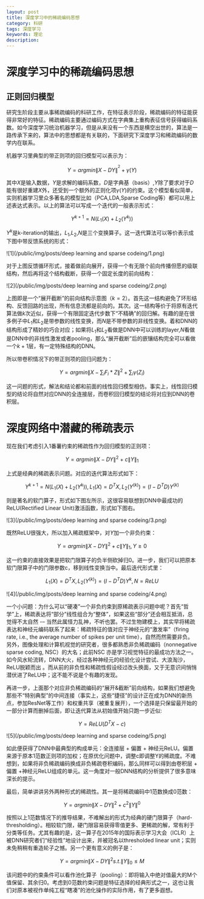 ```yaml
---
layout: post
title: 深度学习中的稀疏编码思想
category: 科研
tags: 深度学习
keywords: 理论
description: 
---
```


# 深度学习中的稀疏编码思想

## 正则回归模型

研究生阶段主要从事稀疏编码的科研工作，在特征表示阶段，稀疏编码的特征能获得非常好的特征。稀疏编码主要通过编码方式在字典集上重构表征信号获得编码系数。如今深度学习统治机器学习，但是从来没有一个东西是横空出世的，算法是一路传承下来的，算法中的思想都是有关联的，下面研究下深度学习和稀疏编码的数学内在联系。

机器学习里典型的带正则项的回归模型可以表示为：

$$Y=argmin\left \| X-DY \right \|^{^{2}}+\gamma \left ( Y \right )$$

其中$X$是输入数据，$Y$是求解的编码系数，$D$是字典基（basis）,$Y$除了要求对于$D$能有很好重建$X$外，还受到一个额外的正则化项$\gamma \left ( Y \right )$的约束。这个模型看似简单，实则机器学习里众多著名的模型比如（PCA,LDA,Sparse Coding等）都可以用上述表达式表示。以上的算法可以写成一个迭代的一般表示形式：

$$Y^{k+1}=N\left ( L_{1}\left ( X \right )+L_{2}\left ( Y^{k} \right ) \right )$$

$Y^{k}$是k-iteration的输出，$L_{1}$,$L_{2}$,$N$是三个变换算子。这一迭代算法可以等价表示成下图中带反馈系统的形式：

![1](/public/img/posts/deep learning and sparse codeing/1.png)

对于上图反馈循环形式，接着做前向展开，获得一个有无限个前向传播但愿的级联结构，然后再将这个结构截断，获得一个固定长度的前向结构：

![2](/public/img/posts/deep learning and sparse codeing/2.png)

上图即是一个“展开截断”的前向结构示意图（$k=2$）。首先这一结构避免了环形结构、反馈回路的出现，所有信息流都是前向的。其次。这一结构等价于将原有迭代算法做$k$次近似，获得一个有限固定迭代步数下“不精确”的回归解。有趣的是在很多例子中$L_{1}$和$L_{2}$是带参数的线性变换，而$N$是不带参数的非线性变换。着和DNN的结构形成了精妙的巧合对应；如果将$L_{1}$和$L_{2}$看做是DNN中可以训练的layer,$N$看做是DNN中的非线性激发或者pooling，那么“展开截断”后的嵌镶结构完全可以看做一个$k+1$层，有一定特殊结构的DNN。

所以带卷积情况下的带正则项的回归问题为：

$$Y=argmin\left \| X-\sum_{i}F_{i}\ast Z \right \|^{2}+\sum_{i}\gamma \left ( Z_{i} \right )$$

这一问题的形式，解法和结论都和前面的线性回归模型相仿。事实上，线性回归模型的结论将自然对应DNN的全连接层，而卷积回归模型的结论将对应到DNN的卷积层。

# 深度网络中潜藏的稀疏表示

现在我们考虑引入1番薯约束的稀疏性作为回归模型的正则项：

$$Y=argmin\left \| X-DY \right \|^{2}+c\left \| Y \right \|_{1}$$

上式是经典的稀疏表示问题。对应的迭代算法形式如下：

$$Y^{k+1}=N\left ( L_{1}\left ( X \right )+L_{2}\left ( Y^{k} \right ) \right ),L_{1}\left ( X \right )=D^{T}X,L_{2}\left ( Y^\left ( k \right )\right )=\left ( I-D^{T}D \right )Y^\left ( k \right )$$

则是著名的软门算子，形式如下图左所示，这很容易联想到DNN中最成功的ReLU(Rectified Linear Unit)激活函数，形式如下图右。

![3](/public/img/posts/deep learning and sparse codeing/3.png)

既然ReLU很强大，所以加入稀疏框架中，对$Y$加一个非负约束：

$$Y=argmin\left \| X-DY \right \|^{2}+c\left \| Y \right \|_{1},Y\geq 0$$

这一约束的直接效果是把软门限算子的负半侧砍掉归0。进一步，我们可以把原本软门限算子中的门限参数c，移到线性变换当中。最后迭代形式里：

$$L_{1}\left ( X \right )=D^{T}X,L_{2}\left ( Y^\left ( k \right )\right )=\left ( I-D^{T}D \right )Y^{k},N=ReLU$$

![4](/public/img/posts/deep learning and sparse codeing/4.png)

一个小问题：为什么可以“硬凑”一个非负约束到原稀疏表示问题中呢？首先“哲学”上，稀疏表达将“部分”线性组合为“整体”，如果这些“部分”还会相互抵消，总觉得不太自然  -– 当然此属怪力乱神，不听也罢。不过生物建模上，其实早将稀疏表达和神经元编码联系了起来：稀疏特征的值对应于神经元的“激发率”（firing rate,  i.e., the average number of spikes per unit time），自然而然需要非负。另外，图像处理和计算机视觉的研究者，很多都熟悉非负稀疏编码（nonnegative sparse coding, NSC）的大名；此前NSC 亦是学习视觉特征的最成功方法之一。如今风水轮流转，DNN大火，经过各种神经元的经验化设计尝试、大浪淘沙，ReLU脱颖而出 。而从前的非负性和稀疏性假设经过改头换面，又于无意识间悄悄潜伏进了ReLU中；这不能不说是个有趣的发现。

再进一步，上面那个对应非负稀疏编码的“展开&截断”前向结构，如果我们想避免那些不“特别典型”的中间连接（事实上，这些“捷径”的设计正在成为DNN的新热点，参加ResNet等工作）和权重共享（被重复展开），一个选择是只保留最开始的一部分计算而删掉后面，即让迭代算法从初始值开始只跑一步近似:

$$Y=ReLU\left ( D^{T}X-c \right )$$

![5](/public/img/posts/deep learning and sparse codeing/5.png)

如此便获得了DNN中最典型的构成单元：全连接层 + 偏置 + 神经元ReLU。偏置 来源于原本1范数正则项的加权；在原优化问题中，调整c即调整Y的稀疏度。不难想到，如果将非负稀疏编码换成非负稀疏卷积编码，那么同样可以得到由卷积层 + 偏置 +神经元ReLU组成的单元。这一角度对一般DNN结构的分析提供了很多意味深长的提示。

最后，简单讲讲另外两种形式的稀疏性。其一是将稀疏编码中1范数换成0范数：

$$Y=argmin\left \| X-DY \right \|^{2}+c^{2}\left \| Y \right \|^{0}$$

按照以上1范数情况下的推导结果，不难解出的形式为经典的硬门限算子（hard-thresholding）。相较软门限，硬门限容易获得零值更多、更稀疏的解，常有利于分类等任务。尤其有趣的是，这一算子在2015年的国际表示学习大会（ICLR）上被DNN研究者们“经验性”地设计出来，并被冠名以thresholded linear unit；实则未免稍稍有重造轮子之憾。另一个更有意义的例子是：

$$Y=argmin\left \| X-DY \right \|^{2} s.t. \left \| Y \right \|_{0}\leq M$$

该问题中的约束条件可以看作池化算子（pooling）：即将输入中绝对值最大的M个值保留、其余归0。考虑到0范数约束问题是特征选择的经典形式之一，这也让我们对原本被视作单纯工程“瞎凑”的池化操作的实际作用，有了更多遐想。
